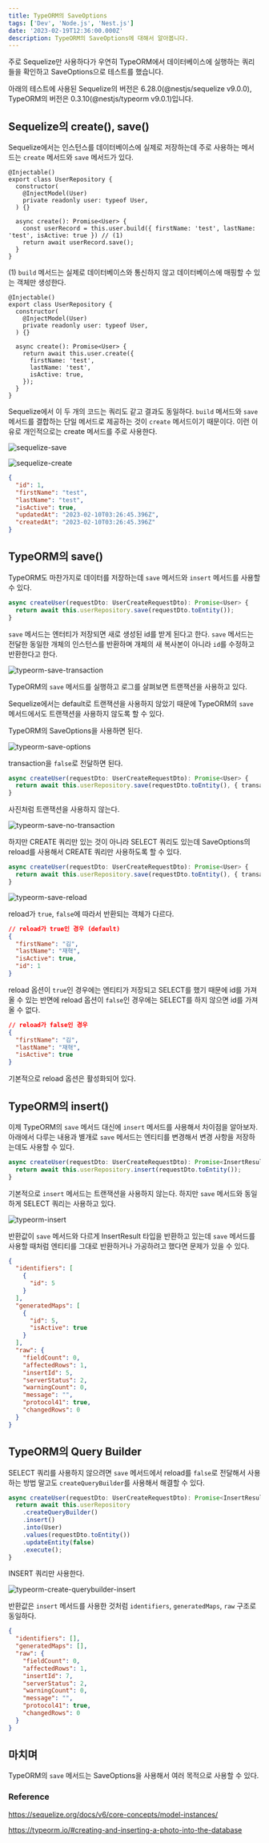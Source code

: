 ```yaml
---
title: TypeORM의 SaveOptions
tags: ['Dev', 'Node.js', 'Nest.js']
date: '2023-02-19T12:36:00.000Z'
description: TypeORM의 SaveOptions에 대해서 알아봅니다.
---
```


주로 Sequelize만 사용하다가 우연히 TypeORM에서 데이터베이스에 실행하는 쿼리들을 확인하고 SaveOptions으로 테스트를 했습니다.

아래의 테스트에 사용된 Sequelize의 버전은 6.28.0(@nestjs/sequelize v9.0.0), TypeORM의 버전은 0.3.10(@nestjs/typeorm v9.0.1)입니다.

## Sequelize의 create(), save()

Sequelize에서는 인스턴스를 데이터베이스에 실제로 저장하는데 주로 사용하는 메서드는 `create` 메서드와 `save` 메서드가 있다.

```ts{9}
@Injectable()
export class UserRepository {
  constructor(
    @InjectModel(User)
    private readonly user: typeof User,
  ) {}

  async create(): Promise<User> {
    const userRecord = this.user.build({ firstName: 'test', lastName: 'test', isActive: true }) // (1)
    return await userRecord.save();
  }
}
```

(1) `build` 메서드는 실제로 데이터베이스와 통신하지 않고 데이터베이스에 매핑할 수 있는 객체만 생성한다.

```ts{9,10,11,12,13}
@Injectable()
export class UserRepository {
  constructor(
    @InjectModel(User)
    private readonly user: typeof User,
  ) {}

  async create(): Promise<User> {
    return await this.user.create({
      firstName: 'test',
      lastName: 'test',
      isActive: true,
    });
  }
}
```

Sequelize에서 이 두 개의 코드는 쿼리도 같고 결과도 동일하다. `build` 메서드와 `save` 메서드를 결합하는 단일 메서드로 제공하는 것이 `create` 메서드이기 때문이다. 이런 이유로 개인적으로는 create 메서드를 주로 사용한다.

![sequelize-save](./sequelize-save.png)

![sequelize-create](./sequelize-create.png)

```json
{
  "id": 1,
  "firstName": "test",
  "lastName": "test",
  "isActive": true,
  "updatedAt": "2023-02-10T03:26:45.396Z",
  "createdAt": "2023-02-10T03:26:45.396Z"
}
```

## TypeORM의 save()

TypeORM도 마찬가지로 데이터를 저장하는데 `save` 메서드와 `insert` 메서드를 사용할 수 있다.

```ts
async createUser(requestDto: UserCreateRequestDto): Promise<User> {
  return await this.userRepository.save(requestDto.toEntity());
}
```

`save` 메서드는 엔터티가 저장되면 새로 생성된 id를 받게 된다고 한다. `save` 메서드는 전달한 동일한 개체의 인스턴스를 반환하며 개체의 새 복사본이 아니라 `id`를 수정하고 반환한다고 한다.

![typeorm-save-transaction](./typeorm-save-transaction.png)

TypeORM의 `save` 메서드를 실행하고 로그를 살펴보면 트랜잭션을 사용하고 있다.

Sequelize에서는 default로 트랜잭션을 사용하지 않았기 때문에 TypeORM의 `save` 메서드에서도 트랜잭션을 사용하지 않도록 할 수 있다.

TypeORM의 SaveOptions을 사용하면 된다.

![typeorm-save-options](./typeorm-save-options.png)

transaction을 `false`로 전달하면 된다.

```ts
async createUser(requestDto: UserCreateRequestDto): Promise<User> {
  return await this.userRepository.save(requestDto.toEntity(), { transaction: false });
}
```

사진처럼 트랜잭션을 사용하지 않는다.

![typeorm-save-no-transaction](./typeorm-save-no-transaction.png)

하지만 CREATE 쿼리만 있는 것이 아니라 SELECT 쿼리도 있는데 SaveOptions의 reload를 사용해서 CREATE 쿼리만 사용하도록 할 수 있다.

```ts
async createUser(requestDto: UserCreateRequestDto): Promise<User> {
  return await this.userRepository.save(requestDto.toEntity(), { transaction: false, reload: false });
}
```

![typeorm-save-reload](./typeorm-save-reload.png)

reload가 `true`, `false`에 따라서 반환되는 객체가 다르다.

```json
// reload가 true인 경우 (default)
{
  "firstName": "김",
  "lastName": "재혁",
  "isActive": true,
  "id": 1
}
```

reload 옵션이 `true`인 경우에는 엔티티가 저장되고 SELECT를 했기 때문에 id를 가져올 수 있는 반면에 reload 옵션이 `false`인 경우에는 SELECT를 하지 않으면 id를 가져올 수 없다.

```json
// reload가 false인 경우
{
  "firstName": "김",
  "lastName": "재혁",
  "isActive": true
}
```

기본적으로 reload 옵션은 활성화되어 있다.

## TypeORM의 insert()

이제 TypeORM의 `save` 메서드 대신에 `insert` 메서드를 사용해서 차이점을 알아보자. 아래에서 다루는 내용과 별개로 `save` 메서드는 엔티티를 변경해서 변경 사항을 저장하는데도 사용할 수 있다.

```ts
async createUser(requestDto: UserCreateRequestDto): Promise<InsertResult> {
  return await this.userRepository.insert(requestDto.toEntity());
}
```

기본적으로 `insert` 메서드는 트랜잭션을 사용하지 않는다. 하지만 `save` 메서드와 동일하게 SELECT 쿼리는 사용하고 있다.

![typeorm-insert](./typeorm-insert.png)

반환값이 `save` 메서드와 다르게 InsertResult 타입을 반환하고 있는데 `save` 메서드를 사용할 때처럼 엔티티를 그대로 반환하거나 가공하려고 했다면 문제가 있을 수 있다.

```json
{
  "identifiers": [
    {
      "id": 5
    }
  ],
  "generatedMaps": [
    {
      "id": 5,
      "isActive": true
    }
  ],
  "raw": {
    "fieldCount": 0,
    "affectedRows": 1,
    "insertId": 5,
    "serverStatus": 2,
    "warningCount": 0,
    "message": "",
    "protocol41": true,
    "changedRows": 0
  }
}
```

## TypeORM의 Query Builder

SELECT 쿼리를 사용하지 않으려면 `save` 메서드에서 reload를 `false`로 전달해서 사용하는 방법 말고도 `createQueryBuilder`를 사용해서 해결할 수 있다.

```ts
async createUser(requestDto: UserCreateRequestDto): Promise<InsertResult> {
  return await this.userRepository
    .createQueryBuilder()
    .insert()
    .into(User)
    .values(requestDto.toEntity())
    .updateEntity(false)
    .execute();
}
```

INSERT 쿼리만 사용한다.

![typeorm-create-querybuilder-insert](./typeorm-create-querybuilder-insert.png)

반환값은 `insert` 메서드를 사용한 것처럼 `identifiers`, `generatedMaps`, `raw` 구조로 동일하다.

```json
{
  "identifiers": [],
  "generatedMaps": [],
  "raw": {
    "fieldCount": 0,
    "affectedRows": 1,
    "insertId": 7,
    "serverStatus": 2,
    "warningCount": 0,
    "message": "",
    "protocol41": true,
    "changedRows": 0
  }
}
```

## 마치며

TypeORM의 `save` 메서드는 SaveOptions을 사용해서 여러 목적으로 사용할 수 있다.

### Reference

https://sequelize.org/docs/v6/core-concepts/model-instances/

https://typeorm.io/#creating-and-inserting-a-photo-into-the-database
